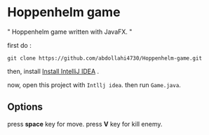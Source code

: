 # Hoppenhelm game
" Hoppenhelm game written with JavaFX. "


first do :
```
git clone https://github.com/abdollahi4730/Hoppenhelm-game.git 
```

then, install [Install IntelliJ IDEA](https://www.jetbrains.com/help/idea/installation-guide.html) .

now, open this project with `Intllj idea`.
then run `Game.java`.

## Options
press **space** key for move.
press **V** key for kill enemy.

